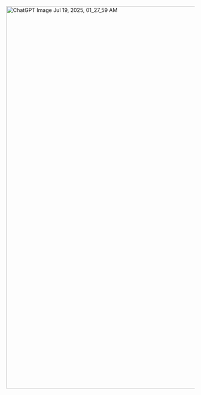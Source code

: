 <img width="1536" height="1024" alt="ChatGPT Image Jul 19, 2025, 01_27_59 AM" src="https://github.com/user-attachments/assets/a1a769db-e4ba-4336-aec0-442fe50013c5" />

